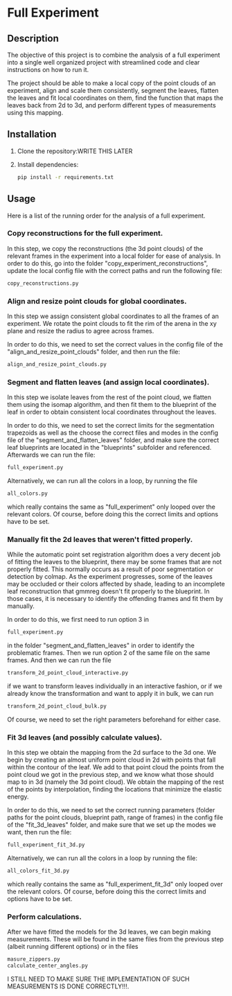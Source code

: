 # Full Experiment 

## Description
The objective of this project is to combine the analysis of a full experiment into a single well organized project with
streamlined code and clear instructions on how to run it. 

The project should be able to make a local copy of the point clouds of an experiment, align and scale them consistently,
segment the leaves, flatten the leaves and fit local coordinates on them, find the function that maps the leaves back
from 2d to 3d, and perform different types of measurements using this mapping.

## Installation

1. Clone the repository:WRITE THIS LATER
    
2. Install dependencies: 

    ```bash
   pip install -r requirements.txt
   ```

## Usage

Here is a list of the running order for the analysis of a full experiment.

### Copy reconstructions for the full experiment.

In this step, we copy the reconstructions (the 3d point clouds) of the relevant frames in the experiment
into a local folder for ease of analysis. In order to do this, go into the folder "copy_experiment_reconstructions", update the local config file with the correct paths and 
run the following file: 

```bash
copy_reconstructions.py
```

### Align and resize point clouds for global coordinates.

In this step we assign consistent global coordinates to all the frames of an experiment. We rotate the point clouds to
fit the rim of the arena in the xy plane and resize the radius to agree across frames. 

In order to do this, we need to set the correct values in the config file of the "align_and_resize_point_clouds" folder, 
and then run the file:

```bash
align_and_resize_point_clouds.py
```

### Segment and flatten leaves (and assign local coordinates).

In this step we isolate leaves from the rest of the point cloud, we flatten them using the isomap algorithm, 
and then fit them to the blueprint of the leaf in order to obtain consistent local coordinates throughout the leaves.

In order to do this, we need to set the correct limits for the segmentation trapezoids as well as the choose the 
correct files and modes in the config file of the "segment_and_flatten_leaves" folder, and make sure the correct 
leaf blueprints are located in the "blueprints" subfolder and referenced. Afterwards we can run the file:

```bash
full_experiment.py
```

Alternatively, we can run all the colors in a loop, by running the file 

```bash
all_colors.py
```

which really contains the same as "full_experiment" only looped over the relevant colors. Of course, before doing 
this the correct limits and options have to be set.

### Manually fit the 2d leaves that weren't fitted properly.

While the automatic point set registration algorithm does a very decent job
of fitting the leaves to the blueprint, there may be some frames that are not properly fitted. This normally occurs as 
a result of poor segmentation or detection by colmap. As the experiment progresses, some of the leaves may be occluded 
or their colors affected by shade, leading to an incomplete leaf reconstruction that gmmreg doesn't fit properly to 
the blueprint. In those cases, it is necessary to identify the offending frames and fit them by manually.

In order to do this, we first need to run option 3 in 

```bash
full_experiment.py
```

in the folder "segment_and_flatten_leaves" in order to identify the problematic frames. Then we run option 2 of the same
file on the same frames. And then we can run the file

```bash
transform_2d_point_cloud_interactive.py
```

if we want to transform leaves individually in an interactive fashion, or if we already know the transformation and 
want to apply it in bulk, we can run

```bash
transform_2d_point_cloud_bulk.py
```

Of course, we need to set the right parameters beforehand for either case.

### Fit 3d leaves (and possibly calculate values).

In this step we obtain the mapping from the 2d surface to the 3d one. We begin by creating an almost uniform point 
cloud in 2d with points that fall within the contour of the leaf. We add to that point cloud the points from the point 
cloud we got in the previous step, and we know what those should map to in 3d (namely the 3d point cloud). We obtain the
mapping of the rest of the points by interpolation, finding the locations that minimize the elastic energy.

In order to do this, we need to set the correct running parameters (folder paths for the point clouds, blueprint path, 
range of frames) in the config file of the "fit_3d_leaves" folder, and make sure that we set up the modes we want, then
run the file:

```bash
full_experiment_fit_3d.py
```

Alternatively, we can run all the colors in a loop by running the file:

```bash
all_colors_fit_3d.py
```

which really contains the same as "full_experiment_fit_3d" only looped over the relevant colors. Of course, before doing 
this the correct limits and options have to be set.

### Perform calculations.

After we have fitted the models for the 3d leaves, we can begin making measurements. These will be found in the same
files from the previous step (albeit running different options) or in the files

```bash
masure_zippers.py
calculate_center_angles.py
```
I STILL NEED TO MAKE SURE THE IMPLEMENTATION OF SUCH MEASUREMENTS IS DONE CORRECTLY!!!.
